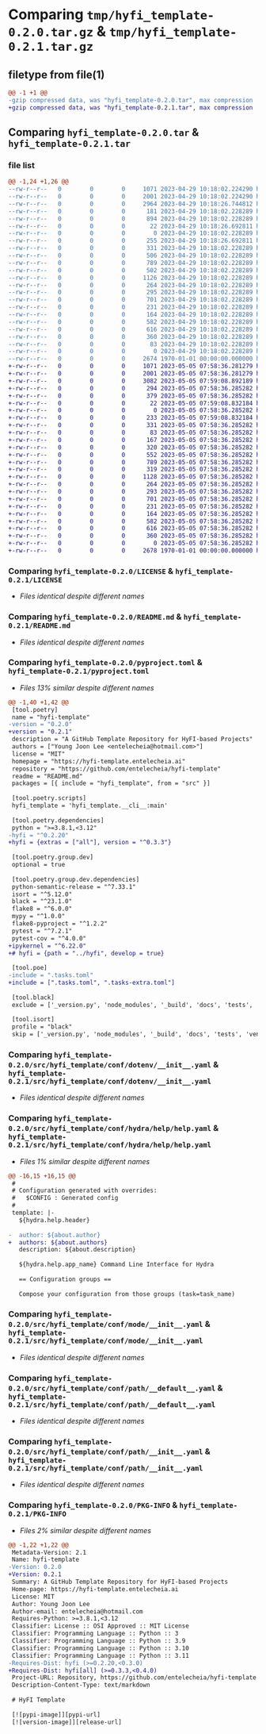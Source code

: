 # Comparing `tmp/hyfi_template-0.2.0.tar.gz` & `tmp/hyfi_template-0.2.1.tar.gz`

## filetype from file(1)

```diff
@@ -1 +1 @@
-gzip compressed data, was "hyfi_template-0.2.0.tar", max compression
+gzip compressed data, was "hyfi_template-0.2.1.tar", max compression
```

## Comparing `hyfi_template-0.2.0.tar` & `hyfi_template-0.2.1.tar`

### file list

```diff
@@ -1,24 +1,26 @@
--rw-r--r--   0        0        0     1071 2023-04-29 10:18:02.224290 hyfi_template-0.2.0/LICENSE
--rw-r--r--   0        0        0     2001 2023-04-29 10:18:02.224290 hyfi_template-0.2.0/README.md
--rw-r--r--   0        0        0     2964 2023-04-29 10:18:26.744812 hyfi_template-0.2.0/pyproject.toml
--rw-r--r--   0        0        0      181 2023-04-29 10:18:02.228289 hyfi_template-0.2.0/src/hyfi_template/__cli__.py
--rw-r--r--   0        0        0      894 2023-04-29 10:18:02.228289 hyfi_template-0.2.0/src/hyfi_template/__init__.py
--rw-r--r--   0        0        0       22 2023-04-29 10:18:26.692811 hyfi_template-0.2.0/src/hyfi_template/_version.py
--rw-r--r--   0        0        0        0 2023-04-29 10:18:02.228289 hyfi_template-0.2.0/src/hyfi_template/conf/__init__.py
--rw-r--r--   0        0        0      255 2023-04-29 10:18:26.692811 hyfi_template-0.2.0/src/hyfi_template/conf/about/__init__.yaml
--rw-r--r--   0        0        0      331 2023-04-29 10:18:02.228289 hyfi_template-0.2.0/src/hyfi_template/conf/batch/__init__.yaml
--rw-r--r--   0        0        0      506 2023-04-29 10:18:02.228289 hyfi_template-0.2.0/src/hyfi_template/conf/config.yaml
--rw-r--r--   0        0        0      789 2023-04-29 10:18:02.228289 hyfi_template-0.2.0/src/hyfi_template/conf/dotenv/__init__.yaml
--rw-r--r--   0        0        0      502 2023-04-29 10:18:02.228289 hyfi_template-0.2.0/src/hyfi_template/conf/hconf.yaml
--rw-r--r--   0        0        0     1126 2023-04-29 10:18:02.228289 hyfi_template-0.2.0/src/hyfi_template/conf/hydra/help/help.yaml
--rw-r--r--   0        0        0      264 2023-04-29 10:18:02.228289 hyfi_template-0.2.0/src/hyfi_template/conf/hydra/job_logging/custom.yaml
--rw-r--r--   0        0        0      295 2023-04-29 10:18:02.228289 hyfi_template-0.2.0/src/hyfi_template/conf/joblib/__init__.yaml
--rw-r--r--   0        0        0      701 2023-04-29 10:18:02.228289 hyfi_template-0.2.0/src/hyfi_template/conf/mode/__init__.yaml
--rw-r--r--   0        0        0      231 2023-04-29 10:18:02.228289 hyfi_template-0.2.0/src/hyfi_template/conf/mode/debug.yaml
--rw-r--r--   0        0        0      164 2023-04-29 10:18:02.228289 hyfi_template-0.2.0/src/hyfi_template/conf/path/__batch__.yaml
--rw-r--r--   0        0        0      582 2023-04-29 10:18:02.228289 hyfi_template-0.2.0/src/hyfi_template/conf/path/__default__.yaml
--rw-r--r--   0        0        0      616 2023-04-29 10:18:02.228289 hyfi_template-0.2.0/src/hyfi_template/conf/path/__init__.yaml
--rw-r--r--   0        0        0      360 2023-04-29 10:18:02.228289 hyfi_template-0.2.0/src/hyfi_template/conf/project/__init__.yaml
--rw-r--r--   0        0        0       83 2023-04-29 10:18:02.228289 hyfi_template-0.2.0/src/hyfi_template/conf/task/__init__.yaml
--rw-r--r--   0        0        0        0 2023-04-29 10:18:02.228289 hyfi_template-0.2.0/src/hyfi_template/py.typed
--rw-r--r--   0        0        0     2674 1970-01-01 00:00:00.000000 hyfi_template-0.2.0/PKG-INFO
+-rw-r--r--   0        0        0     1071 2023-05-05 07:58:36.281279 hyfi_template-0.2.1/LICENSE
+-rw-r--r--   0        0        0     2001 2023-05-05 07:58:36.281279 hyfi_template-0.2.1/README.md
+-rw-r--r--   0        0        0     3082 2023-05-05 07:59:08.892189 hyfi_template-0.2.1/pyproject.toml
+-rw-r--r--   0        0        0      294 2023-05-05 07:58:36.285282 hyfi_template-0.2.1/src/hyfi_template/__cli__.py
+-rw-r--r--   0        0        0      379 2023-05-05 07:58:36.285282 hyfi_template-0.2.1/src/hyfi_template/__init__.py
+-rw-r--r--   0        0        0       22 2023-05-05 07:59:08.832184 hyfi_template-0.2.1/src/hyfi_template/_version.py
+-rw-r--r--   0        0        0        0 2023-05-05 07:58:36.285282 hyfi_template-0.2.1/src/hyfi_template/conf/__init__.py
+-rw-r--r--   0        0        0      233 2023-05-05 07:59:08.832184 hyfi_template-0.2.1/src/hyfi_template/conf/about/__init__.yaml
+-rw-r--r--   0        0        0      331 2023-05-05 07:58:36.285282 hyfi_template-0.2.1/src/hyfi_template/conf/batch/__init__.yaml
+-rw-r--r--   0        0        0       83 2023-05-05 07:58:36.285282 hyfi_template-0.2.1/src/hyfi_template/conf/cmd/about.yaml
+-rw-r--r--   0        0        0      167 2023-05-05 07:58:36.285282 hyfi_template-0.2.1/src/hyfi_template/conf/cmd/cpcfg.yaml
+-rw-r--r--   0        0        0      320 2023-05-05 07:58:36.285282 hyfi_template-0.2.1/src/hyfi_template/conf/config.yaml
+-rw-r--r--   0        0        0      552 2023-05-05 07:58:36.285282 hyfi_template-0.2.1/src/hyfi_template/conf/copier/conf.yaml
+-rw-r--r--   0        0        0      789 2023-05-05 07:58:36.285282 hyfi_template-0.2.1/src/hyfi_template/conf/dotenv/__init__.yaml
+-rw-r--r--   0        0        0      319 2023-05-05 07:58:36.285282 hyfi_template-0.2.1/src/hyfi_template/conf/hconf.yaml
+-rw-r--r--   0        0        0     1128 2023-05-05 07:58:36.285282 hyfi_template-0.2.1/src/hyfi_template/conf/hydra/help/help.yaml
+-rw-r--r--   0        0        0      264 2023-05-05 07:58:36.285282 hyfi_template-0.2.1/src/hyfi_template/conf/hydra/job_logging/custom.yaml
+-rw-r--r--   0        0        0      293 2023-05-05 07:58:36.285282 hyfi_template-0.2.1/src/hyfi_template/conf/joblib/__init__.yaml
+-rw-r--r--   0        0        0      701 2023-05-05 07:58:36.285282 hyfi_template-0.2.1/src/hyfi_template/conf/mode/__init__.yaml
+-rw-r--r--   0        0        0      231 2023-05-05 07:58:36.285282 hyfi_template-0.2.1/src/hyfi_template/conf/mode/debug.yaml
+-rw-r--r--   0        0        0      164 2023-05-05 07:58:36.285282 hyfi_template-0.2.1/src/hyfi_template/conf/path/__batch__.yaml
+-rw-r--r--   0        0        0      582 2023-05-05 07:58:36.285282 hyfi_template-0.2.1/src/hyfi_template/conf/path/__default__.yaml
+-rw-r--r--   0        0        0      616 2023-05-05 07:58:36.285282 hyfi_template-0.2.1/src/hyfi_template/conf/path/__init__.yaml
+-rw-r--r--   0        0        0      360 2023-05-05 07:58:36.285282 hyfi_template-0.2.1/src/hyfi_template/conf/project/__init__.yaml
+-rw-r--r--   0        0        0        0 2023-05-05 07:58:36.285282 hyfi_template-0.2.1/src/hyfi_template/py.typed
+-rw-r--r--   0        0        0     2678 1970-01-01 00:00:00.000000 hyfi_template-0.2.1/PKG-INFO
```

### Comparing `hyfi_template-0.2.0/LICENSE` & `hyfi_template-0.2.1/LICENSE`

 * *Files identical despite different names*

### Comparing `hyfi_template-0.2.0/README.md` & `hyfi_template-0.2.1/README.md`

 * *Files identical despite different names*

### Comparing `hyfi_template-0.2.0/pyproject.toml` & `hyfi_template-0.2.1/pyproject.toml`

 * *Files 13% similar despite different names*

```diff
@@ -1,40 +1,42 @@
 [tool.poetry]
 name = "hyfi-template"
-version = "0.2.0"
+version = "0.2.1"
 description = "A GitHub Template Repository for HyFI-based Projects"
 authors = ["Young Joon Lee <entelecheia@hotmail.com>"]
 license = "MIT"
 homepage = "https://hyfi-template.entelecheia.ai"
 repository = "https://github.com/entelecheia/hyfi-template"
 readme = "README.md"
 packages = [{ include = "hyfi_template", from = "src" }]
 
 [tool.poetry.scripts]
 hyfi_template = 'hyfi_template.__cli__:main'
 
 [tool.poetry.dependencies]
 python = ">=3.8.1,<3.12"
-hyfi = "^0.2.20"
+hyfi = {extras = ["all"], version = "^0.3.3"}
 
 [tool.poetry.group.dev]
 optional = true
 
 [tool.poetry.group.dev.dependencies]
 python-semantic-release = "^7.33.1"
 isort = "^5.12.0"
 black = "^23.1.0"
 flake8 = "^6.0.0"
 mypy = "^1.0.0"
 flake8-pyproject = "^1.2.2"
 pytest = "^7.2.1"
 pytest-cov = "^4.0.0"
+ipykernel = "^6.22.0"
+# hyfi = {path = "../hyfi", develop = true}
 
 [tool.poe]
-include = ".tasks.toml"
+include = [".tasks.toml", ".tasks-extra.toml"]
 
 [tool.black]
 exclude = ['_version.py', 'node_modules', '_build', 'docs', 'tests', 'venv', '.copier-template', '.refs']
 
 [tool.isort]
 profile = "black"
 skip = ['_version.py', 'node_modules', '_build', 'docs', 'tests', 'venv', '.copier-template', '.refs']
```

### Comparing `hyfi_template-0.2.0/src/hyfi_template/conf/dotenv/__init__.yaml` & `hyfi_template-0.2.1/src/hyfi_template/conf/dotenv/__init__.yaml`

 * *Files identical despite different names*

### Comparing `hyfi_template-0.2.0/src/hyfi_template/conf/hydra/help/help.yaml` & `hyfi_template-0.2.1/src/hyfi_template/conf/hydra/help/help.yaml`

 * *Files 1% similar despite different names*

```diff
@@ -16,15 +16,15 @@
 #
 # Configuration generated with overrides:
 #   $CONFIG : Generated config
 #
 template: |-
   ${hydra.help.header} 
   
-  author: ${about.author}
+  authors: ${about.authors}
   description: ${about.description}
 
   ${hydra.help.app_name} Command Line Interface for Hydra
 
   == Configuration groups ==
 
   Compose your configuration from those groups (task=task_name)
```

### Comparing `hyfi_template-0.2.0/src/hyfi_template/conf/mode/__init__.yaml` & `hyfi_template-0.2.1/src/hyfi_template/conf/mode/__init__.yaml`

 * *Files identical despite different names*

### Comparing `hyfi_template-0.2.0/src/hyfi_template/conf/path/__default__.yaml` & `hyfi_template-0.2.1/src/hyfi_template/conf/path/__default__.yaml`

 * *Files identical despite different names*

### Comparing `hyfi_template-0.2.0/src/hyfi_template/conf/path/__init__.yaml` & `hyfi_template-0.2.1/src/hyfi_template/conf/path/__init__.yaml`

 * *Files identical despite different names*

### Comparing `hyfi_template-0.2.0/PKG-INFO` & `hyfi_template-0.2.1/PKG-INFO`

 * *Files 2% similar despite different names*

```diff
@@ -1,22 +1,22 @@
 Metadata-Version: 2.1
 Name: hyfi-template
-Version: 0.2.0
+Version: 0.2.1
 Summary: A GitHub Template Repository for HyFI-based Projects
 Home-page: https://hyfi-template.entelecheia.ai
 License: MIT
 Author: Young Joon Lee
 Author-email: entelecheia@hotmail.com
 Requires-Python: >=3.8.1,<3.12
 Classifier: License :: OSI Approved :: MIT License
 Classifier: Programming Language :: Python :: 3
 Classifier: Programming Language :: Python :: 3.9
 Classifier: Programming Language :: Python :: 3.10
 Classifier: Programming Language :: Python :: 3.11
-Requires-Dist: hyfi (>=0.2.20,<0.3.0)
+Requires-Dist: hyfi[all] (>=0.3.3,<0.4.0)
 Project-URL: Repository, https://github.com/entelecheia/hyfi-template
 Description-Content-Type: text/markdown
 
 # HyFI Template
 
 [![pypi-image]][pypi-url]
 [![version-image]][release-url]
```

